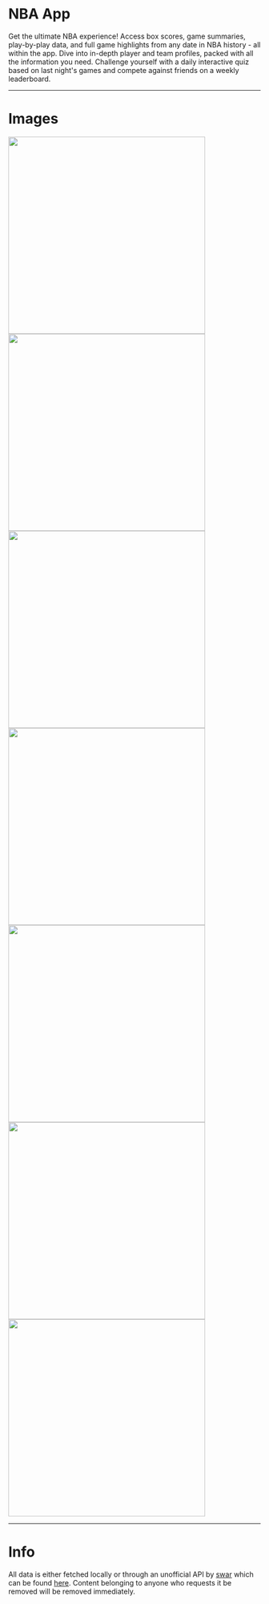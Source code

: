 
# NBA App

Get the ultimate NBA experience! Access box scores, game summaries, play-by-play data, and full game highlights from any date in NBA history - all within the app. Dive into in-depth player and team profiles, packed with all the information you need. Challenge yourself with a daily interactive quiz based on last night's games and compete against friends on a weekly leaderboard.

---
# Images

<img height="393" src="https://github.com/balldontlie110/NBA-App/assets/171247083/e0d46a21-c329-4c8c-8f6d-b3d0e41dac61">
<img height="393" src="https://github.com/balldontlie110/NBA-App/assets/171247083/8987ae96-6c37-4c3c-8f5e-e858a2c7e309">
<img height="393" src="https://github.com/balldontlie110/NBA-App/assets/171247083/0dc74323-2851-4566-984b-e893a2f00340">
<img height="393" src="https://github.com/balldontlie110/NBA-App/assets/171247083/4a3e3f78-b2be-4ea0-b165-96b9854cda40">
<img height="393" src="https://github.com/balldontlie110/NBA-App/assets/171247083/9318750b-fc51-49de-b462-448c884cfca7">
<img height="393" src="https://github.com/balldontlie110/NBA-App/assets/171247083/0ead3686-af84-4635-ac7d-dd4c57079039">
<img height="393" src="https://github.com/balldontlie110/NBA-App/assets/171247083/aa885a03-f7a4-4614-a710-c3c13011bf9c">

---
# Info

All data is either fetched locally or through an unofficial API by [swar](https://github.com/swar) which can be found [here](https://github.com/swar/nba_api).
Content belonging to anyone who requests it be removed will be removed immediately.
